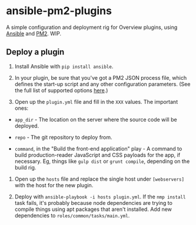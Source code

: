 # ansible-pm2-plugins

A simple configuration and deployment rig for Overview plugins, using [Ansible](https://github.com/ansible/ansible) and [PM2](https://github.com/Unitech/PM2). WIP.

## Deploy a plugin

1. Install Ansible with `pip install ansible`.

1. In your plugin, be sure that you've got a PM2 JSON process file, which defines the start-up script and any other configuration parameters. (See the full list of supported options [here](https://github.com/Unitech/PM2/blob/master/ADVANCED_README.md#user-content-json-app-declaration).)

1. Open up the `plugin.yml` file and fill in the `XXX` values. The important ones:

  - `app_dir` - The location on the server where the source code will be deployed.

  - `repo` - The git repository to deploy from.

  - `command`, in the "Build the front-end application" play - A command to build production-reader JavaScript and CSS payloads for the app, if necessary. Eg, things like `gulp dist` or `grunt compile`, depending on the build rig.

1. Open up the `hosts` file and replace the single host under `[webservers]` with the host for the new plugin.

1. Deploy with `ansible-playbook -i hosts plugin.yml`. If the `nmp install` task fails, it's probably because node dependencies are trying to compile things using apt packages that aren't installed. Add new dependencies to `roles/common/tasks/main.yml`.
